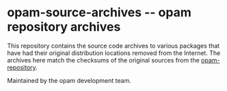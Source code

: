 # opam-source-archives -- opam repository archives

This repository contains the source code archives to various packages
that have had their original distribution locations removed from
the Internet.  The archives here match the checksums of the original
sources from the [opam-repository](https://github.com/ocaml/opam-repository).

Maintained by the opam development team.

